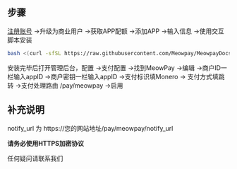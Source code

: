 
## 步骤
<a href="https://meowpay.org" target="_blank" >注册账号</a> ->升级为商业用户 ->获取APP配额 ->添加APP ->输入信息 ->使用交互脚本安装

``` bash
bash <(curl -sfSL https://raw.githubusercontent.com/Meowpay/MeowpayDocs/main/install.sh)
```


安装完毕后打开管理后台，配置 ->支付配置 ->找到MeowPay ->编辑 ->商户ID一栏输入appID ->商户密钥一栏输入appID ->支付标识填Monero -> 支付方式填跳转 ->支付处理路由 /pay/meowpay ->启用 

## 补充说明

notify_url 为 https://您的网站地址/pay/meowpay/notify_url

**请务必使用HTTPS加密协议**

任何疑问请<a herf="https://t.me/MeowpayChannel" target="_blank" >联系我们</a>